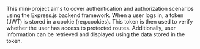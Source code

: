 This mini-project aims to cover authentication and authorization scenarios using the Express.js backend framework. When a user logs in, a token (JWT) is stored in a cookie (req.cookies). 
This token is then used to verify whether the user has access to protected routes. 
Additionally, user information can be retrieved and displayed using the data stored in the token.
